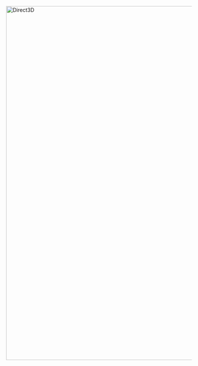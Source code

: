 <img width="961" alt="Direct3D" src="https://user-images.githubusercontent.com/9845234/135175699-81e77483-388b-4d5b-abdc-786c5eb193ad.png">
